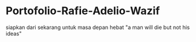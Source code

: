 # Portofolio-Rafie-Adelio-Wazif
siapkan dari sekarang untuk masa depan hebat "a man will die but not his ideas"

